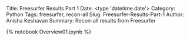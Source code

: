 
Title: Freesurfer Results Part 1
Date: <type 'datetime.date'>
Category: Python
Tags: freesurfer, recon-all
Slug: Freesurfer-Results-Part-1
Author: Anisha Keshavan
Summary: Recon-all results from Freesurfer

{% notebook Overview01.ipynb %}


